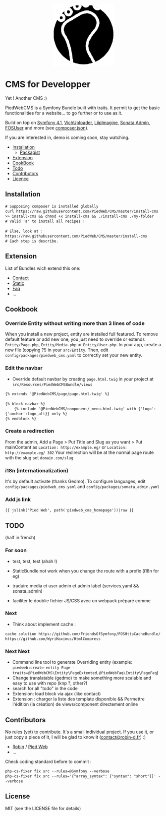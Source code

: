 <p align="center"><a href="https://piedweb.com">
<img src="https://raw.githubusercontent.com/PiedWeb/piedweb-devoluix-theme/master/src/img/logo_title.png" width="200" height="200" alt="theme devoluix bootstrap 4" />
</a></p>

# CMS for Developper

Yet ! Another CMS :)

PiedWebCMS is a Symfony Bundle built with traits. It permit to get the basic functionalities for a website... to go further or to use as it.

Build on top on [Symfony 4.1](https://github.com/symfony/symfony), [VichUploader](https://github.com/dustin10/VichUploaderBundle), [LiipImagine](https://github.com/liip/LiipImagineBundle), [Sonata Admin](https://github.com/sonata-project/SonataAdminBundle), [FOSUser](https://github.com/FriendsOfSymfony/FOSUserBundle) and more (see [composer.json](https://github.com/PiedWeb/CMS/blob/master/composer.json)).

If you are interested in, demo is coming soon, stay watching.

* [Installation](#installation)
    * [Packagist](https://packagist.org/packages/piedweb/cms-bundle)
* [Extension](#extension)
* [CookBook](#cookbook)
* [Todo](#todo)
* [Contributors](#contributors)
* [Licence](#licence)

## Installation

```
# Supposing composer is installed globally
curl https://raw.githubusercontent.com/PiedWeb/CMS/master/install-cms >> install-cms && chmod +x install-cms && ./install-cms ./my-folder
# Valid 'a' to install all recipes !

# Else, look at :
https://raw.githubusercontent.com/PiedWeb/CMS/master/install-cms
# Each step is describe.
```

## Extension

List of Bundles wich extend this one:

* [Contact](https://github.com/PiedWeb/ContactBundle)
* [Static](https://github.com/PiedWeb/StaticBundle)
* [Faq](https://github.com/PiedWeb/FaqBundle)
* ...


## Cookbook

### Override Entity without writing more than 3 lines of code
When you install a new project, entity are installed full featured.
To remove default feature or add new one, you just need to override or extends `Entity/Page.php`, `Entity/Media.php` or `Entity/User.php`.
In your app, create a new file (copying ?!) in your `src/Entity`.
Then, edit `config/packages/piedweb_cms.yaml` to correctly set your new entity.

### Edit the navbar
- Override default navbar by creating `page.html.twig` in your project at `src/Resources/PiedWebCMSBundle/views`
```
{% extends '@PiedWebCMS/page/page.html.twig' %}

{% block navbar %}
    {% include '@PiedWebCMS/component/_menu.html.twig' with {'logo':{'anchor':logo_alt}} only %}
{% endblock %}
```

### Create a redirection
From the admin, Add a Page > Put Title and Slug as you want > Put mainContent as `Location: http://example.eg/` or `Location: http://example.eg/ 302`
Your redirection will be at the normal page route with the slug set `domain.com/slug`


### i18n (internationalization)
It's by default activate (thanks Gedmo). To configure languages, edit `config/packages/piedweb_cms.yaml` and `config/packages/sonata_admin.yaml`

### Add js link
```
{{ jslink('Pied Web', path('piedweb_cms_homepage'))|raw }}
```

## TODO
(half in french)

### For soon
- test, test, test (ahah !)
- StaticBundle not work when you change the route with a prefix (i18n for eg)
- traduire media et user admin et admin label (services.yaml && sonata_admin)

- faciliter le doublie fichier JS/CSS avec un webpack préparé comme

### Next

- Think about implement cache :
```
cache solution https://github.com/FriendsOfSymfony/FOSHttpCacheBundle/ https://github.com/WyriHaximus/HtmlCompress
```

### Next Next

- Command line tool to generate Overriding entity (example: `piedweb:create-entity Page -traits=@PiedWebCMS\Entity\PageExtented,@PiedWebFaq\Entity\PageFaq`)
- Change translatable (gedmo) to make something more scalable and easy to use with repo (knp ?, other?)
- search for all "todo" in the code
- Extension: load block via ajax (like contact)
- Extension : charger la liste des template disponible && Permettre l'édition (la création) de views/component directement online


## Contributors

No rules (yet) to contribute. It's a small individual project.
If you use it, or just copy a piece of it, I will be glad to know it (contact@robin-d.fr) :)

* [Robin](https://www.robin-d.fr/) / [Pied Web](https://piedweb.com)
* ...

Check coding standard before to commit :
```
php-cs-fixer fix src --rules=@Symfony --verbose
php-cs-fixer fix src --rules='{"array_syntax": {"syntax": "short"}}' --verbose
```

## License

MIT (see the LICENSE file for details)
